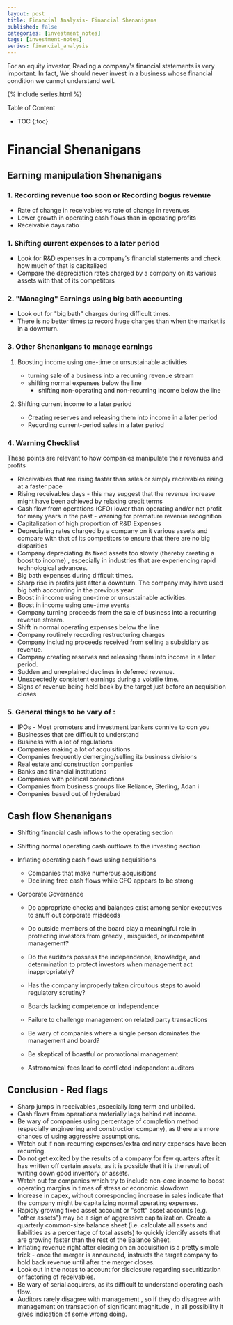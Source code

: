 ```yaml
---
layout: post
title: Financial Analysis- Financial Shenanigans
published: false
categories: [investment_notes]
tags: [investment-notes]
series: financial_analysis
---
```



For an equity investor, Reading a company's financial statements is very important. In fact, We should never invest in a business whose financial condition we cannot understand well. 

{% include series.html %}



Table of Content

* TOC
{:toc}

# Financial Shenanigans

## Earning manipulation Shenanigans

### 1. Recording revenue too soon or Recording bogus revenue

* Rate of change in receivables vs rate of change in revenues
* Lower growth in operating cash flows than in operating profits
* Receivable days ratio

### 1. Shifting current expenses to a later period
* Look for R&D expenses in a company's financial statements and check how much of that is capitalized
* Compare the depreciation rates charged by a company on its various assets with that of its competitors

### 2.  "Managing" Earnings using big bath accounting

* Look out for "big bath" charges during difficult times.
* There is no better times to record huge charges than when the market is in a downturn. 

### 3. Other Shenanigans to manage earnings

1. Boosting income using one-time or unsustainable activities

	* turning sale of a business into a recurring revenue stream
	* shifting normal expenses below the line
		* shifting non-operating and non-recurring income below the line 


2. Shifting current income to a later period

	* Creating reserves and releasing them into income in a later period
	* Recording current-period sales in  a later period

### 4. Warning Checklist

These points are relevant to how companies manipulate their revenues and profits

* Receivables that are rising faster than sales or simply receivables rising at a faster pace 
* Rising receivables days - this may suggest that the revenue increase might have been achieved by relaxing credit terms
* Cash flow from operations (CFO) lower than operating and/or net profit for many years in the past - warning for premature revenue recognition
* Capitalization of  high proportion of R&D Expenses
* Depreciating rates charged by a company on it various assets and compare with that of its competitors to ensure that there are no big disparities
* Company depreciating its fixed assets too slowly (thereby creating a boost to income) , especially in industries that are experiencing rapid technological advances. 
* Big bath expenses during difficult times. 
* Sharp rise in profits just after a downturn. The company may have used big bath accounting in the previous year. 
* Boost in income using one-time or unsustainable activities. 
* Boost in income using one-time events
* Company turning proceeds from the sale of business into a recurring revenue stream. 
* Shift in normal operating expenses below the line 
* Company routinely recording restructuring charges 
* Company including proceeds received from selling a subsidiary as revenue. 
* Company creating reserves and releasing them into income in a later period. 
* Sudden and unexplained declines in deferred revenue. 
* Unexpectedly consistent earnings during a volatile time. 
* Signs of revenue being held back by the target just before an acquisition closes



### 5.  General things to be vary of  : 

* IPOs - Most promoters  and investment bankers connive to con you
* Businesses that are difficult to understand
* Business with a lot of regulations
* Companies making a lot of acquisitions
* Companies frequently demerging/selling its business divisions
* Real estate and construction companies 
* Banks and financial institutions
* Companies with political connections
* Companies from business groups like Reliance, Sterling, Adan i
* Companies based out of hyderabad


## Cash flow Shenanigans
*  Shifting financial cash inflows to the operating section
* Shifting normal operating cash outflows to the investing section

* Inflating operating cash flows using acquisitions
	* Companies that make numerous acquisitions
	* Declining free cash flows while CFO appears to be strong

* Corporate Governance
	*  Do appropriate checks and balances exist among senior executives to snuff out corporate misdeeds
	* Do outside members of the board play a meaningful role in protecting investors from greedy , misguided, or incompetent management? 
	* Do the auditors possess the independence, knowledge, and determination to protect investors when management act inappropriately? 

	* Has the company improperly taken circuitous steps to avoid regulatory scrutiny? 
	* Boards lacking competence or independence
	* Failure to challenge management on related party transactions
	* Be wary of companies where a single person dominates the management and board? 
	* Be skeptical of boastful or promotional management
	* Astronomical fees lead to conflicted independent auditors


## Conclusion - Red flags

* Sharp jumps in receivables ,especially long term and unbilled.
* Cash flows from operations materially lags behind net income.
* Be wary of companies using percentage of completion method (especially engineering and construction company), as there are more chances of using aggressive assumptions.
* Watch out if non-recurring expenses/extra ordinary expenses have been recurring. 
* Do not get excited by the results of a company for few quarters after it has written off certain assets, as it is possible that it is the result of writing down good inventory or assets. 
* Watch out for companies which try to include non-core income to boost operating margins in times of stress  or economic slowdown
* Increase in capex, without corresponding increase in sales indicate that the company might be capitalizing normal operating expenses. 
* Rapidly growing fixed asset account or "soft" asset accounts (e.g. "other assets") may be  a sign of aggressive capitalization. Create a quarterly common-size balance sheet (i.e. calculate all assets and liabilities as a percentage of total assets) to quickly identify assets that are growing faster than the rest of the Balance Sheet.
* Inflating revenue right after closing on an acquisition is a pretty simple trick - once the merger is announced, instructs the target company to hold back revenue until after the merger closes. 
* Look out in the notes to account for disclosure regarding securitization or factoring of receivables. 
* Be wary of serial acquirers, as its difficult to understand operating cash flow. 
* Auditors rarely disagree with management , so if they do disagree with management on transaction of significant magnitude , in all possibility it gives indication of some wrong doing. 

